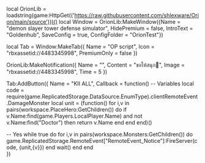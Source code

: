 local OrionLib = loadstring(game:HttpGet(('https://raw.githubusercontent.com/shlexware/Orion/main/source')))()
local Window = OrionLib:MakeWindow({Name = "demon slayer tower defense simulator", HidePremium = false, lntroText = "Goldenhub", SaveConfig = true, ConfigFolder = "OrionTest"})

local Tab = Window:MakeTab({
	Name = "OP script",
	Icon = "rbxassetid://4483345998",
	PremiumOnly = false
})


OrionLib:MakeNotification({
	Name = "",
	Content = "ขอให้สนุก🥰",
	Image = "rbxassetid://4483345998",
	Time = 5
})


Tab:AddButton({
	Name = "KII ALL",
	Callback = function()
      	  -- Variables
local code = require(game.ReplicatedStorage.DataSource.EnumType).clientRemoteEvent.DamageMonster
local unit = (function()
    for i,v in pairs(workspace.PlaceHero:GetChildren()) do
        if v.Name:find(game.Players.LocalPlayer.Name) and not v.Name:find("Doctor") then
            return v.Name
        end
    end
end)()
 
-- Yes
while true do
    for i,v in pairs(workspace.Monsters:GetChildren()) do
        game.ReplicatedStorage.RemoteEvent["RemoteEvent_Notice"]:FireServer(code, {unit,{v}})
    end
    wait()
end
  	end    
})

